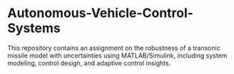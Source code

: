 # Autonomous-Vehicle-Control-Systems
This repository contains an assignment on the robustness of a transonic missile model with uncertainties using MATLAB/Simulink, including system modeling, control design, and adaptive control insights.
